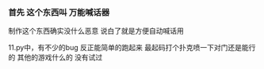 ### 首先 这个东西叫  万能喊话器
制作这个东西确实没什么恶意
说白了就是方便自动喊话用

11.py中，有不少的bug
反正能简单的跑起来
最起码打个扑克喷一下对门还是能行的
其他的游戏什么的 没有试过
